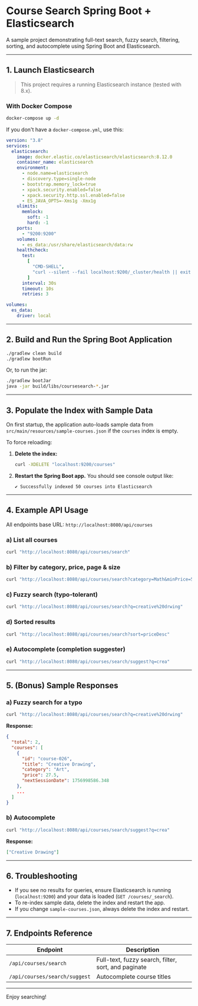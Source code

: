 # Course Search Spring Boot + Elasticsearch

A sample project demonstrating full-text search, fuzzy search, filtering, sorting, and autocomplete using Spring Boot and Elasticsearch.

---

## 1. Launch Elasticsearch

> This project requires a running Elasticsearch instance (tested with 8.x).

### With Docker Compose

```sh
docker-compose up -d
```

If you don't have a `docker-compose.yml`, use this:

```yaml
version: "3.8"
services:
  elasticsearch:
    image: docker.elastic.co/elasticsearch/elasticsearch:8.12.0
    container_name: elasticsearch
    environment:
      - node.name=elasticsearch
      - discovery.type=single-node
      - bootstrap.memory_lock=true
      - xpack.security.enabled=false
      - xpack.security.http.ssl.enabled=false
      - ES_JAVA_OPTS=-Xms1g -Xmx1g
    ulimits:
      memlock:
        soft: -1
        hard: -1
    ports:
      - "9200:9200"
    volumes:
      - es_data:/usr/share/elasticsearch/data:rw
    healthcheck:
      test:
        [
          "CMD-SHELL",
          "curl --silent --fail localhost:9200/_cluster/health || exit 1",
        ]
      interval: 30s
      timeout: 10s
      retries: 3

volumes:
  es_data:
    driver: local

```

---

## 2. Build and Run the Spring Boot Application

```sh
./gradlew clean build
./gradlew bootRun
```

Or, to run the jar:

```sh
./gradlew bootJar
java -jar build/libs/coursesearch-*.jar
```

---

## 3. Populate the Index with Sample Data

On first startup, the application auto-loads sample data from `src/main/resources/sample-courses.json` if the `courses` index is empty.

To force reloading:
1. **Delete the index:**
    ```sh
    curl -XDELETE "localhost:9200/courses"
    ```
2. **Restart the Spring Boot app.**
    You should see console output like:
    ```
    ✔ Successfully indexed 50 courses into Elasticsearch
    ```

---

## 4. Example API Usage

All endpoints base URL: `http://localhost:8080/api/courses`

### a) List all courses

```sh
curl "http://localhost:8080/api/courses/search"
```

### b) Filter by category, price, page & size

```sh
curl "http://localhost:8080/api/courses/search?category=Math&minPrice=50&maxPrice=150&page=0&size=5"
```

### c) Fuzzy search (typo-tolerant)

```sh
curl "http://localhost:8080/api/courses/search?q=creative%20drwing"
```

### d) Sorted results

```sh
curl "http://localhost:8080/api/courses/search?sort=priceDesc"
```

### e) Autocomplete (completion suggester)

```sh
curl "http://localhost:8080/api/courses/search/suggest?q=crea"
```

---

## 5. (Bonus) Sample Responses

### a) Fuzzy search for a typo

```sh
curl "http://localhost:8080/api/courses/search?q=creative%20drwing"
```
**Response:**
```json
{
  "total": 2,
  "courses": [
    {
      "id": "course-026",
      "title": "Creative Drawing",
      "category": "Art",
      "price": 27.5,
      "nextSessionDate": 1756998586.348
    },
    ...
  ]
}
```

### b) Autocomplete

```sh
curl "http://localhost:8080/api/courses/search/suggest?q=crea"
```
**Response:**
```json
["Creative Drawing"]
```

---

## 6. Troubleshooting

- If you see no results for queries, ensure Elasticsearch is running (`localhost:9200`) and your data is loaded (`GET /courses/_search`).
- To re-index sample data, delete the index and restart the app.
- If you change `sample-courses.json`, always delete the index and restart.

---

## 7. Endpoints Reference

| Endpoint | Description |
|----------|-------------|
| `/api/courses/search` | Full-text, fuzzy search, filter, sort, and paginate |
| `/api/courses/search/suggest` | Autocomplete course titles |

---

Enjoy searching!

